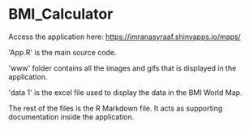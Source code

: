# BMI_Calculator

Access the application here: https://imranasyraaf.shinyapps.io/maps/

'App.R' is the main source code.

'www' folder contains all the images and gifs that is displayed in the application.

'data 1' is the excel file used to display the data in the BMI World Map.

The rest of the files is the R Markdown file. It acts as supporting documentation inside the application.
